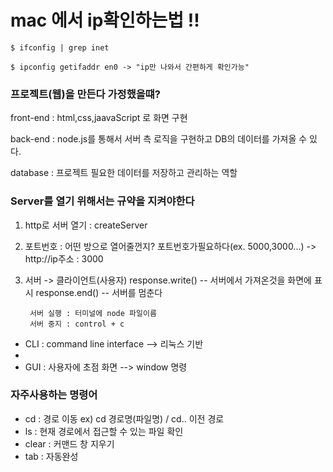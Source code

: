 # mac 에서 ip확인하는법 !!

    $ ifconfig | grep inet

    $ ipconfig getifaddr en0 -> "ip만 나와서 간편하게 확인가능"

### 프로젝트(웹)을 만든다 가정했을떄?

front-end : html,css,jaavaScript 로 화면 구현

back-end : node.js를 통해서 서버 측 로직을 구현하고 DB의 데이터를 가져올 수 있다.

database : 프로젝트 필요한 데이터를 저장하고 관리하는 역할

### Server를 열기 위해서는 규약을 지켜야한다

1.  http로 서버 열기 : createServer

2.  포트번호 : 어떤 방으로 열어줄껀지? 포트번호가필요하다(ex. 5000,3000...)
    -> http://ip주소 : 3000
    
4.  서버 -> 클라이언트(사용자)
    response.write() -- 서버에서 가져온것을 화면에 표시
    response.end() -- 서버를 멈춘다

         서버 실행 : 터미널에 node 파일이름
         서버 중지 : control + c

- CLI : command line interface --> 리눅스 기반
- 
- GUI : 사용자에 초점 화면 --> window 명령

### 자주사용하는 명령어

- cd : 경로 이동 ex) cd 경로명(파일명) / cd.. 이전 경로
- ls : 현재 경로에서 접근할 수 있는 파일 확인
- clear : 커맨드 창 지우기
- tab : 자동완성
